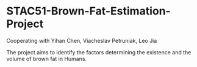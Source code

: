 # STAC51-Brown-Fat-Estimation-Project
Cooperating with Yihan Chen, Viacheslav Petruniak, Leo Jia

The project aims to identify the factors determining the existence and the volume of brown fat in Humans. 
